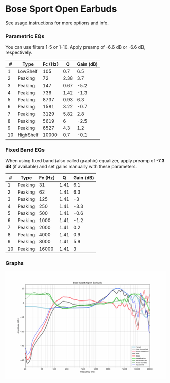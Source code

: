 # Bose Sport Open Earbuds
See [usage instructions](https://github.com/jaakkopasanen/AutoEq#usage) for more options and info.

### Parametric EQs
You can use filters 1-5 or 1-10. Apply preamp of -6.6 dB or -6.6 dB, respectively.

|   # | Type      |   Fc (Hz) |    Q |   Gain (dB) |
|-----|-----------|-----------|------|-------------|
|   1 | LowShelf  |       105 | 0.7  |         6.5 |
|   2 | Peaking   |        72 | 2.38 |         3.7 |
|   3 | Peaking   |       147 | 0.67 |        -5.2 |
|   4 | Peaking   |       736 | 1.42 |        -1.3 |
|   5 | Peaking   |      8737 | 0.93 |         6.3 |
|   6 | Peaking   |      1581 | 3.22 |        -0.7 |
|   7 | Peaking   |      3129 | 5.82 |         2.8 |
|   8 | Peaking   |      5619 | 6    |        -2.5 |
|   9 | Peaking   |      6527 | 4.3  |         1.2 |
|  10 | HighShelf |     10000 | 0.7  |        -0.1 |

### Fixed Band EQs
When using fixed band (also called graphic) equalizer, apply preamp of **-7.3 dB** (if available) and set gains manually with these parameters.

|   # | Type    |   Fc (Hz) |    Q |   Gain (dB) |
|-----|---------|-----------|------|-------------|
|   1 | Peaking |        31 | 1.41 |         6.1 |
|   2 | Peaking |        62 | 1.41 |         6.3 |
|   3 | Peaking |       125 | 1.41 |        -3   |
|   4 | Peaking |       250 | 1.41 |        -3.3 |
|   5 | Peaking |       500 | 1.41 |        -0.6 |
|   6 | Peaking |      1000 | 1.41 |        -1.2 |
|   7 | Peaking |      2000 | 1.41 |         0.2 |
|   8 | Peaking |      4000 | 1.41 |         0.9 |
|   9 | Peaking |      8000 | 1.41 |         5.9 |
|  10 | Peaking |     16000 | 1.41 |         3   |

### Graphs
![](./Bose%20Sport%20Open%20Earbuds.png)
